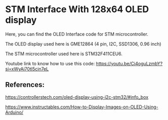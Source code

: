 # STM Interface With 128x64 OLED display
Here, you can find the OLED Interface code for STM microcontroller. 

The OLED display used here is GME12864 (4 pin, I2C, SSD1306, 0.96 inch)

The STM microcontroller used here is STM32F411CEU6.

Youtube link to know how to use this code: https://youtu.be/Ci4oguLzmbY?si=xWyAi70tl5cin7eL

## References:

https://controllerstech.com/oled-display-using-i2c-stm32/#info_box

https://www.instructables.com/How-to-Display-Images-on-OLED-Using-Arduino/
